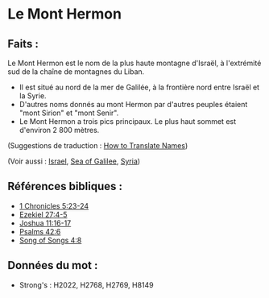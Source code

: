 # Le Mont Hermon

## Faits :

Le Mont Hermon est le nom de la plus haute montagne d'Israël, à l'extrémité sud de la chaîne de montagnes du Liban.

* Il est situé au nord de la mer de Galilée, à la frontière nord entre Israël et la Syrie.
* D'autres noms donnés au mont Hermon par d'autres peuples étaient "mont Sirion" et "mont Senir".
* Le Mont Hermon a trois pics principaux. Le plus haut sommet est d'environ 2 800 mètres.

(Suggestions de traduction : [How to Translate Names](rc://en/ta/man/translate/translate-names))

(Voir aussi : [Israel](../kt/israel.md), [Sea of Galilee](../names/seaofgalilee.md), [Syria](../names/syria.md))

## Références bibliques :

* [1 Chronicles 5:23-24](rc://en/tn/help/1ch/05/23)
* [Ezekiel 27:4-5](rc://en/tn/help/ezk/27/04)
* [Joshua 11:16-17](rc://en/tn/help/jos/11/16)
* [Psalms 42:6](rc://en/tn/help/psa/042/06)
* [Song of Songs 4:8](rc://en/tn/help/sng/04/08)

## Données du mot :

* Strong's : H2022, H2768, H2769, H8149
